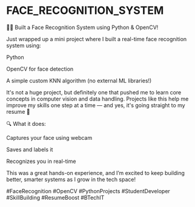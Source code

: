 # FACE_RECOGNITION_SYSTEM
🧠📸 Built a Face Recognition System using Python & OpenCV!

Just wrapped up a mini project where I built a real-time face recognition system using:

Python

OpenCV for face detection

A simple custom KNN algorithm (no external ML libraries!)

It's not a huge project, but definitely one that pushed me to learn core concepts in computer vision and data handling. Projects like this help me improve my skills one step at a time — and yes, it's going straight to my resume 💪

🔍 What it does:

Captures your face using webcam

Saves and labels it

Recognizes you in real-time

This was a great hands-on experience, and I’m excited to keep building better, smarter systems as I grow in the tech space!

#FaceRecognition #OpenCV #PythonProjects #StudentDeveloper #SkillBuilding #ResumeBoost #BTechIT
